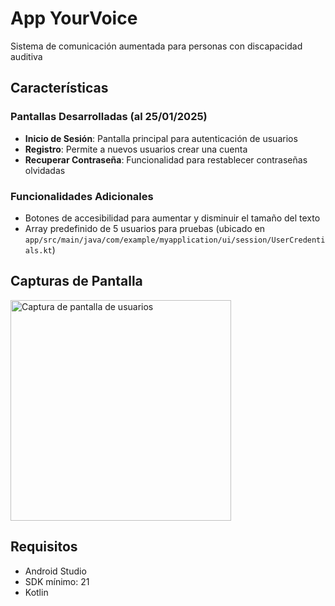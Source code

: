 # App YourVoice

Sistema de comunicación aumentada para personas con discapacidad auditiva

## Características

### Pantallas Desarrolladas (al 25/01/2025)
- **Inicio de Sesión**: Pantalla principal para autenticación de usuarios
- **Registro**: Permite a nuevos usuarios crear una cuenta
- **Recuperar Contraseña**: Funcionalidad para restablecer contraseñas olvidadas

### Funcionalidades Adicionales
- Botones de accesibilidad para aumentar y disminuir el tamaño del texto
- Array predefinido de 5 usuarios para pruebas (ubicado en `app/src/main/java/com/example/myapplication/ui/session/UserCredentials.kt`)

## Capturas de Pantalla

<img width="353" alt="Captura de pantalla de usuarios" src="https://github.com/user-attachments/assets/26fdcbd9-9e51-4dc0-b9a5-19ec3fe24eb5" />

## Requisitos
- Android Studio
- SDK mínimo: 21
- Kotlin